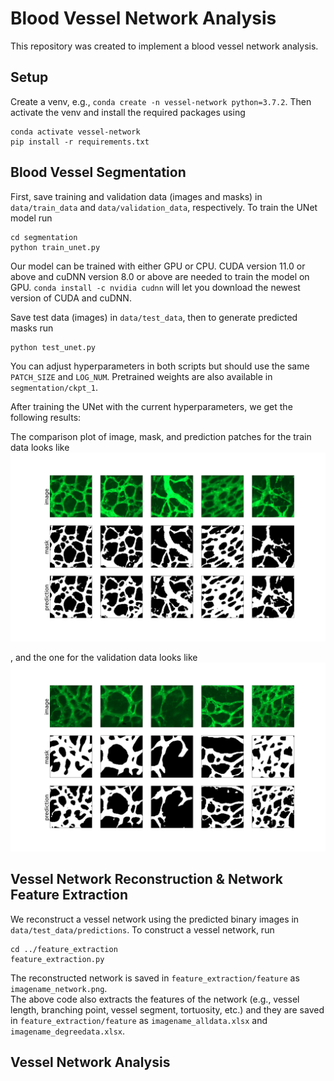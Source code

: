 # Blood Vessel Network Analysis

This repository was created to implement a blood vessel network analysis.

## Setup
Create a venv, e.g., `conda create -n vessel-network python=3.7.2`.
Then activate the venv and install the required packages using 
```
conda activate vessel-network
pip install -r requirements.txt
```

## Blood Vessel Segmentation
First, save training and validation data (images and masks) in `data/train_data` and `data/validation_data`, respectively.
To train the UNet model run
```
cd segmentation
python train_unet.py
```
Our model can be trained with either GPU or CPU. CUDA version 11.0 or above and cuDNN version 8.0 or above are needed to train the model on GPU.
`conda install -c nvidia cudnn` will let you download the newest version of CUDA and cuDNN.

Save test data (images) in `data/test_data`, then to generate predicted masks run
```
python test_unet.py
```
You can adjust hyperparameters in both scripts but should use the same `PATCH_SIZE` and `LOG_NUM`. Pretrained weights are also available in `segmentation/ckpt_1`.

After training the UNet with the current hyperparameters, we get the following results:  

The comparison plot of image, mask, and prediction patches for the train data looks like
<img src="data/train_data/comparison_plot.png" width="700">

, and the one for the validation data looks like
<img src="data/validation_data/comparison_plot.png" width="700">

## Vessel Network Reconstruction & Network Feature Extraction
We reconstruct a vessel network using the predicted binary images in `data/test_data/predictions`. To construct a vessel network, run
```
cd ../feature_extraction
feature_extraction.py
```
The reconstructed network is saved in `feature_extraction/feature` as `imagename_network.png`.           
The above code also extracts the features of the network (e.g., vessel length, branching point, vessel segment, tortuosity, etc.) and they are saved in `feature_extraction/feature` as `imagename_alldata.xlsx` and `imagename_degreedata.xlsx`.

## Vessel Network Analysis

